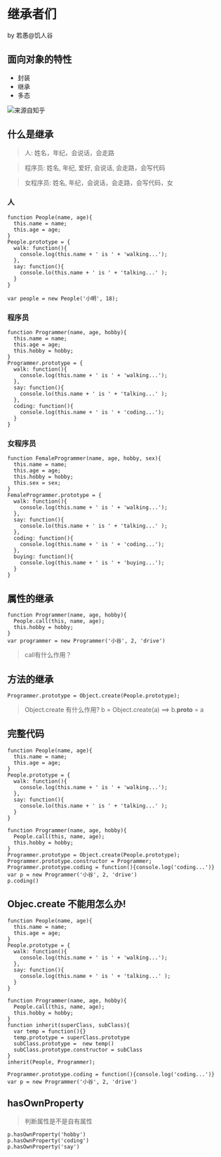 # 继承者们
by 若愚@饥人谷

## 面向对象的特性
- 封装
- 继承
- 多态

![来源自知乎](http://pic1.zhimg.com/664ba37eeee9f4623c06c066867f1d38_b.jpg)

## 什么是继承
> 人:      姓名，年纪，会说话，会走路

> 程序员:   姓名, 年纪, 爱好, 会说话, 会走路，会写代码

> 女程序员: 姓名, 年纪，会说话，会走路，会写代码，女

### 人
```
function People(name, age){
  this.name = name;
  this.age = age;
}
People.prototype = {
  walk: function(){
    console.log(this.name + ' is ' + 'walking...');
  },
  say: function(){
    console.lo(this.name + ' is ' + 'talking...' );
  }
}

var people = new People('小明', 18);

```

### 程序员
```
function Programmer(name, age, hobby){
  this.name = name;
  this.age = age;
  this.hobby = hobby;
}
Programmer.prototype = {
  walk: function(){
    console.log(this.name + ' is ' + 'walking...');
  },
  say: function(){
    console.lo(this.name + ' is ' + 'talking...' );
  },
  coding: function(){
    console.log(this.name + ' is ' + 'coding...');
  }
}
```
### 女程序员
```
function FemaleProgrammer(name, age, hobby, sex){
  this.name = name;
  this.age = age;
  this.hobby = hobby;
  this.sex = sex;
}
FemaleProgrammer.prototype = {
  walk: function(){
    console.log(this.name + ' is ' + 'walking...');
  },
  say: function(){
    console.lo(this.name + ' is ' + 'talking...' );
  },
  coding: function(){
    console.log(this.name + ' is ' + 'coding...');
  },
  buying: function(){
    console.log(this.name + ' is ' + 'buying...');
  }
}
```


## 属性的继承
```
function Programmer(name, age, hobby){
  People.call(this, name, age);
  this.hobby = hobby;
}
var programmer = new Programmer('小谷', 2, 'drive')
```

> call有什么作用？



## 方法的继承
```
Programmer.prototype = Object.create(People.prototype);
```

> Object.create 有什么作用?
> b = Object.create(a) ==> b.__proto__ = a

## 完整代码
```
function People(name, age){
  this.name = name;
  this.age = age;
}
People.prototype = {
  walk: function(){
    console.log(this.name + ' is ' + 'walking...');
  },
  say: function(){
    console.lo(this.name + ' is ' + 'talking...' );
  }
}

function Programmer(name, age, hobby){
  People.call(this, name, age);
  this.hobby = hobby;
}
Programmer.prototype = Object.create(People.prototype);
Programmer.prototype.constructor = Programmer;
Programmer.prototype.coding = function(){console.log('coding...')}
var p = new Programmer('小谷', 2, 'drive')
p.coding()
```

## Objec.create 不能用怎么办!
```
function People(name, age){
  this.name = name;
  this.age = age;
}
People.prototype = {
  walk: function(){
    console.log(this.name + ' is ' + 'walking...');
  },
  say: function(){
    console.log(this.name + ' is ' + 'talking...' );
  }
}

function Programmer(name, age, hobby){
  People.call(this, name, age);
  this.hobby = hobby;
}
function inherit(superClass, subClass){
  var temp = function(){}
  temp.prototype = superClass.prototype
  subClass.prototype =  new temp()
  subClass.prototype.constructor = subClass
}
inherit(People, Programmer);

Programmer.prototype.coding = function(){console.log('coding...')}
var p = new Programmer('小谷', 2, 'drive')
```

## hasOwnProperty
> 判断属性是不是自有属性

```
p.hasOwnProperty('hobby')
p.hasOwnProperty('coding')
p.hasOwnProperty('say')
```


